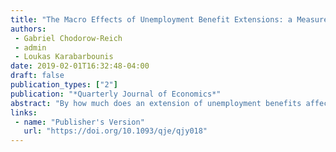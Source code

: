 ```yaml
---
title: "The Macro Effects of Unemployment Benefit Extensions: a Measurement Error Approach"
authors:
 - Gabriel Chodorow-Reich
 - admin
 - Loukas Karabarbounis
date: 2019-02-01T16:32:48-04:00
draft: false
publication_types: ["2"]
publication: "*Quarterly Journal of Economics*"
abstract: "By how much does an extension of unemployment benefits affect macroeconomic outcomes such as unemployment? Answering this question is challenging because U.S. law extends benefits for states experiencing high unemployment. We use data revisions to decompose the variation in the duration of benefits into the part coming from actual differences in economic conditions and the part coming from measurement error in the real-time data used to determine benefit extensions. Using only the variation coming from measurement error, we find that benefit extensions have a limited influence on state-level macroeconomic outcomes. We apply our estimates to the increase in the duration of benefits during the Great Recession and find that they increased the unemployment rate by at most 0.3 percentage point."
links:
 - name: "Publisher's Version"
   url: "https://doi.org/10.1093/qje/qjy018"
---
```

